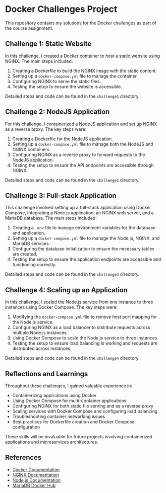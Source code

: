 # Docker Challenges Project

This repository contains my solutions for the Docker challenges as part of the course assignment.

## Challenge 1: Static Website

In this challenge, I created a Docker container to host a static website using NGINX. The main steps included:

1. Creating a Dockerfile to build the NGINX image with the static content.
2. Setting up a `docker-compose.yml` file to manage the container.
3. Configuring NGINX to serve the static files.
4. Testing the setup to ensure the website is accessible.

Detailed steps and code can be found in the `challenge1` directory.

## Challenge 2: NodeJS Application

For this challenge, I containerized a NodeJS application and set up NGINX as a reverse proxy. The key steps were:

1. Creating a Dockerfile for the NodeJS application.
2. Setting up a `docker-compose.yml` file to manage both the NodeJS and NGINX containers.
3. Configuring NGINX as a reverse proxy to forward requests to the NodeJS application.
4. Testing the setup to ensure the API endpoints are accessible through NGINX.

Detailed steps and code can be found in the `challenge2` directory.

## Challenge 3: Full-stack Application

This challenge involved setting up a full-stack application using Docker Compose, integrating a Node.js application, an NGINX web server, and a MariaDB database. The main steps included:

1. Creating a `.env` file to manage environment variables for the database and application.
2. Setting up a `docker-compose.yml` file to manage the Node.js, NGINX, and MariaDB services.
3. Configuring the database initialization to ensure the necessary tables are created.
4. Testing the setup to ensure the application endpoints are accessible and functioning correctly.

Detailed steps and code can be found in the `challenge3` directory.

## Challenge 4: Scaling up an Application

In this challenge, I scaled the Node.js service from one instance to three instances using Docker Compose. The key steps were:

1. Modifying the `docker-compose.yml` file to remove host port mapping for the Node.js service.
2. Configuring NGINX as a load balancer to distribute requests across multiple Node.js instances.
3. Using Docker Compose to scale the Node.js service to three instances.
4. Testing the setup to ensure load balancing is working and requests are distributed across instances.

Detailed steps and code can be found in the `challenge4` directory.

## Reflections and Learnings

Throughout these challenges, I gained valuable experience in:

- Containerizing applications using Docker
- Using Docker Compose for multi-container applications
- Configuring NGINX for both static file serving and as a reverse proxy
- Scaling services with Docker Compose and configuring load balancing
- Troubleshooting container networking issues
- Best practices for Dockerfile creation and Docker Compose configuration

These skills will be invaluable for future projects involving containerized applications and microservices architectures.

## References

- [Docker Documentation](https://docs.docker.com/)
- [NGINX Documentation](https://nginx.org/en/docs/)
- [Node.js Documentation](https://nodejs.org/en/docs/)
- [MariaDB Docker Hub](https://hub.docker.com/_/mariadb)
